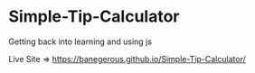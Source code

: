 # Simple-Tip-Calculator
Getting back into learning and using js

Live Site => https://banegerous.github.io/Simple-Tip-Calculator/
